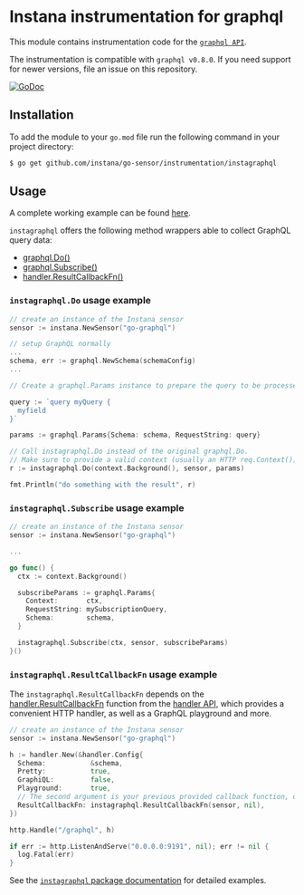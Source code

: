 Instana instrumentation for graphql
=============================================

This module contains instrumentation code for the [`graphql API`](https://pkg.go.dev/github.com/graphql-go/graphql).

The instrumentation is compatible with `graphql v0.8.0`. If you need support for newer versions, file an issue on this repository.

[![GoDoc](https://pkg.go.dev/badge/github.com/instana/go-sensor/instrumentation/instagraphql)][godoc]

Installation
------------

To add the module to your `go.mod` file run the following command in your project directory:

```bash
$ go get github.com/instana/go-sensor/instrumentation/instagraphql
```

Usage
-----

A complete working example can be found [here](example).

`instagraphql` offers the following method wrappers able to collect GraphQL query data:

  * [graphql.Do()][instagraphql.Do]
  * [graphql.Subscribe()][instagraphql.Subscribe]
  * [handler.ResultCallbackFn()][instagraphql.ResultCallbackFn]

### `instagraphql.Do` usage example

```go
// create an instance of the Instana sensor
sensor := instana.NewSensor("go-graphql")

// setup GraphQL normally
...
schema, err := graphql.NewSchema(schemaConfig)
...

// Create a graphql.Params instance to prepare the query to be processed

query := `query myQuery {
  myfield
}`

params := graphql.Params{Schema: schema, RequestString: query}

// Call instagraphql.Do instead of the original graphql.Do.
// Make sure to provide a valid context (usually an HTTP req.Context()) if any.
r := instagraphql.Do(context.Background(), sensor, params)

fmt.Println("do something with the result", r)
```

### `instagraphql.Subscribe` usage example

```go
// create an instance of the Instana sensor
sensor := instana.NewSensor("go-graphql")

...

go func() {
  ctx := context.Background()

  subscribeParams := graphql.Params{
    Context:       ctx,
    RequestString: mySubscriptionQuery,
    Schema:        schema,
  }

  instagraphql.Subscribe(ctx, sensor, subscribeParams)
}()
```

### `instagraphql.ResultCallbackFn` usage example

The `instagraphql.ResultCallbackFn` depends on the [handler.ResultCallbackFn](https://pkg.go.dev/github.com/graphql-go/handler#ResultCallbackFn) function from the [handler API](https://github.com/graphql-go/handler), which provides a convenient HTTP handler, as well as a GraphQL playground and more.


```go
// create an instance of the Instana sensor
sensor := instana.NewSensor("go-graphql")

h := handler.New(&handler.Config{
  Schema:           &schema,
  Pretty:           true,
  GraphiQL:         false,
  Playground:       true,
  // The second argument is your previous provided callback function, or nil if you had none.
  ResultCallbackFn: instagraphql.ResultCallbackFn(sensor, nil),
})

http.Handle("/graphql", h)

if err := http.ListenAndServe("0.0.0.0:9191", nil); err != nil {
  log.Fatal(err)
}
```

See the [`instagraphql` package documentation][godoc] for detailed examples.

[godoc]: https://pkg.go.dev/github.com/instana/go-sensor/instrumentation/instagraphql
[instagraphql.Do]: https://pkg.go.dev/github.com/instana/go-sensor/instrumentation/instagraphql#Do
[instagraphql.Subscribe]: https://pkg.go.dev/github.com/instana/go-sensor/instrumentation/instagraphql#Subscribe
[instagraphql.ResultCallbackFn]: https://pkg.go.dev/github.com/instana/go-sensor/instrumentation/instagraphql#ResultCallbackFn

